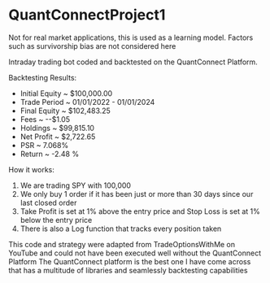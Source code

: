 # QuantConnectProject1

Not for real market applications, this is used as a learning model. Factors such as survivorship bias are not considered here

Intraday trading bot coded and backtested on the QuantConnect Platform.

Backtesting Results:

- Initial Equity ~ $100,000.00
- Trade Period ~ 01/01/2022 - 01/01/2024
- Final Equity ~ $102,483.25
- Fees ~ --$1.05
- Holdings ~ $99,815.10
- Net Profit ~ $2,722.65
- PSR ~ 7.068%
- Return ~ -2.48 %


How it works:

1. We are trading SPY with 100,000
2. We only buy 1 order if it has been just or more than 30 days since our last closed order
3. Take Profit is set at 1% above the entry price and Stop Loss is set at 1% below the entry price
4. There is also a Log function that tracks every position taken

This code and strategy were adapted from TradeOptionsWithMe on YouTube and could not have been executed well without the QuantConnect Platform The QuantConnect platform is the best one I have come across that has a multitude of libraries and seamlessly backtesting capabilities
